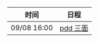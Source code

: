 | 时间          | 日程                                                                                                                                                                       |
| ----------- | ------------------------------------------------------------------------------------------------------------------------------------------------------------------------ |
| 09/08 16:00 | [pdd 三面](https://www.google.com/calendar/event?eid=NmtzNjRkajY2a3EzOGJiMTZoaWpnYjlrNjhvMzBiOW83NHIzZ2I5ZzZsaG0yb3BuNm9vamljMWk2NCBjNmtlb2lsYWZ2OTlwMTl2bDdmYWlkdThta0Bn) |